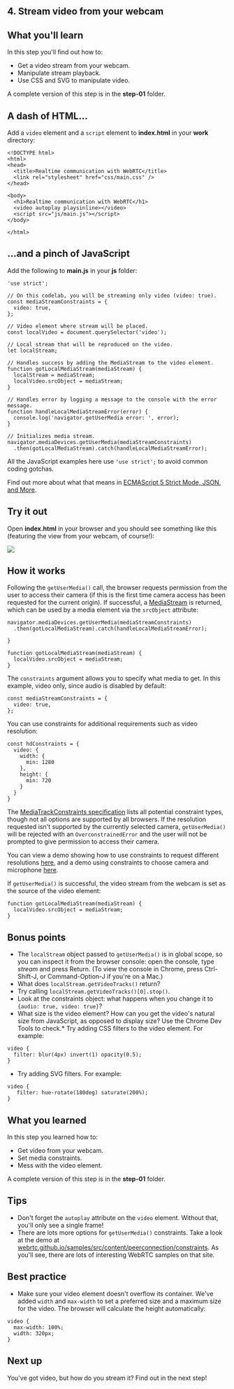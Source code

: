 ## 4. Stream video from your webcam

## What you'll learn

In this step you'll find out how to:

*   Get a video stream from your webcam.
*   Manipulate stream playback.
*   Use CSS and SVG to manipulate video.

A complete version of this step is in the **step-01** folder.

## A dash of HTML...

Add a `video` element and a `script` element to **index.html** in your **work** directory:

```
<!DOCTYPE html>
<html>
<head>
  <title>Realtime communication with WebRTC</title>
  <link rel="stylesheet" href="css/main.css" />
</head>

<body>
  <h1>Realtime communication with WebRTC</h1>
  <video autoplay playsinline></video>
  <script src="js/main.js"></script>
</body>

</html>
```

## ...and a pinch of JavaScript

Add the following to **main.js** in your **js** folder:

```
'use strict';

// On this codelab, you will be streaming only video (video: true).
const mediaStreamConstraints = {
  video: true,
};

// Video element where stream will be placed.
const localVideo = document.querySelector('video');

// Local stream that will be reproduced on the video.
let localStream;

// Handles success by adding the MediaStream to the video element.
function gotLocalMediaStream(mediaStream) {
  localStream = mediaStream;
  localVideo.srcObject = mediaStream;
}

// Handles error by logging a message to the console with the error message.
function handleLocalMediaStreamError(error) {
  console.log('navigator.getUserMedia error: ', error);
}

// Initializes media stream.
navigator.mediaDevices.getUserMedia(mediaStreamConstraints)
  .then(gotLocalMediaStream).catch(handleLocalMediaStreamError);
```

All the JavaScript examples here use `'use strict';` to avoid common coding gotchas.

Find out more about what that means in [ECMAScript 5 Strict Mode, JSON, and More](http://ejohn.org/blog/ecmascript-5-strict-mode-json-and-more/).

## Try it out

Open **index.html** in your browser and you should see something like this (featuring the view from your webcam, of course!):

![](https://codelabs.developers.google.com/codelabs/webrtc-web/img/fe2d10aa2ccc033.png)

## How it works

Following the `getUserMedia()` call, the browser requests permission from the user to access their camera (if this is the first time camera access has been requested for the current origin). If successful, a [MediaStream](https://developer.mozilla.org/en/docs/Web/API/MediaStream) is returned, which can be used by a media element via the `srcObject` attribute:

```
navigator.mediaDevices.getUserMedia(mediaStreamConstraints)
  .then(gotLocalMediaStream).catch(handleLocalMediaStreamError);

}
```

```
function gotLocalMediaStream(mediaStream) {
  localVideo.srcObject = mediaStream;
}
```

The `constraints` argument allows you to specify what media to get. In this example, video only, since audio is disabled by default:

```
const mediaStreamConstraints = {
  video: true,
};
```

You can use constraints for additional requirements such as video resolution:

```
const hdConstraints = {
  video: {
    width: {
      min: 1280
    },
    height: {
      min: 720
    }
  }
}
```

The [MediaTrackConstraints specification](https://w3c.github.io/mediacapture-main/getusermedia.html#media-track-constraints) lists all potential constraint types, though not all options are supported by all browsers. If the resolution requested isn't supported by the currently selected camera, `getUserMedia()` will be rejected with an `OverconstrainedError` and the user will not be prompted to give permission to access their camera.

You can view a demo showing how to use constraints to request different resolutions [here](https://simpl.info/getusermedia/constraints/), and a demo using constraints to choose camera and microphone [here](https://simpl.info/getusermedia/sources/).

If `getUserMedia()` is successful, the video stream from the webcam is set as the source of the video element:

```
function gotLocalMediaStream(mediaStream) {
  localVideo.srcObject = mediaStream;
}
```

## Bonus points

*   The `localStream` object passed to `getUserMedia()` is in global scope, so you can inspect it from the browser console: open the console, type _stream_ and press Return. (To view the console in Chrome, press Ctrl-Shift-J, or Command-Option-J if you're on a Mac.)
*   What does `localStream.getVideoTracks()` return?
*   Try calling `localStream.getVideoTracks()[0].stop()`.
*   Look at the constraints object: what happens when you change it to `{audio: true, video: true}`?
*   What size is the video element? How can you get the video's natural size from JavaScript, as opposed to display size? Use the Chrome Dev Tools to check.*   Try adding CSS filters to the video element. For example:

```
video {
  filter: blur(4px) invert(1) opacity(0.5);
}
```

*   Try adding SVG filters. For example:

```
video {
   filter: hue-rotate(180deg) saturate(200%);
}
```

## What you learned

In this step you learned how to:

*   Get video from your webcam.
*   Set media constraints.
*   Mess with the video element.

A complete version of this step is in the **step-01** folder.

## Tips

*   Don't forget the `autoplay` attribute on the `video` element. Without that, you'll only see a single frame!
*   There are lots more options for `getUserMedia()` constraints. Take a look at the demo at [webrtc.github.io/samples/src/content/peerconnection/constraints](https://webrtc.github.io/samples/src/content/peerconnection/constraints/). As you'll see, there are lots of interesting WebRTC samples on that site.

## Best practice

*   Make sure your video element doesn't overflow its container. We've added `width` and `max-width` to set a preferred size and a maximum size for the video. The browser will calculate the height automatically:

```
video {
  max-width: 100%;
  width: 320px;
}
```

## Next up

You've got video, but how do you stream it? Find out in the next step!

